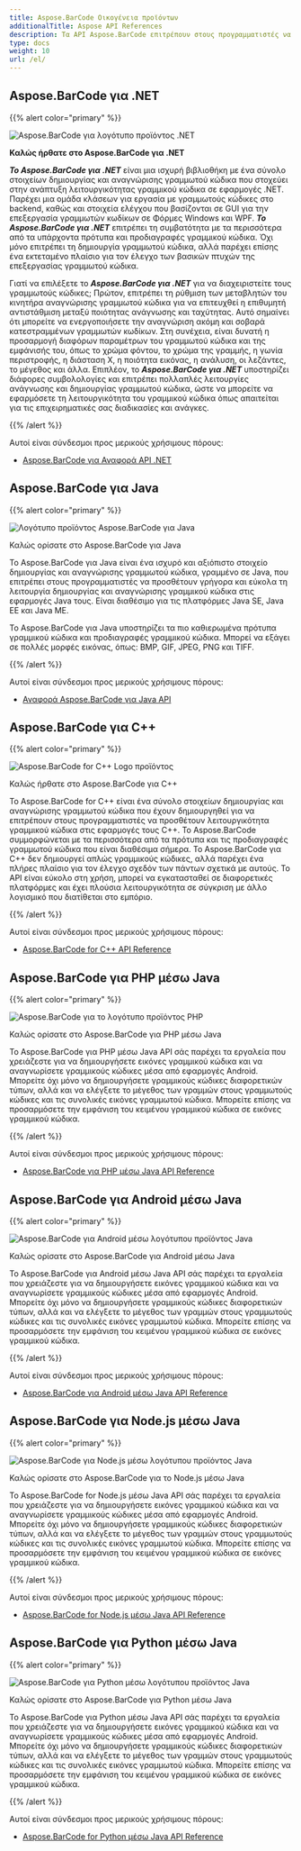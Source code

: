 ```yaml
---
title: Aspose.BarCode Οικογένεια προϊόντων
additionalTitle: Aspose API References
description: Τα API Aspose.BarCode επιτρέπουν στους προγραμματιστές να ελέγχουν και να χειρίζονται λειτουργίες σάρωσης γραμμωτού κώδικα, ανάγνωσης γραμμικού κώδικα και σάρωσης qr . Παρέχει μια ομάδα κλάσεων για εργασία με γραμμωτούς κώδικες στο backend, καθώς και στοιχεία ελέγχου που βασίζονται σε GUI για την επεξεργασία γραμμωτών κωδίκων. Διατίθεται δωρεάν έκδοση αξιολόγησης.
type: docs
weight: 10
url: /el/
---
```


## Aspose.BarCode για .NET

{{% alert color="primary" %}} 

![Aspose.BarCode για λογότυπο προϊόντος .NET](../home_1.png)

**Καλώς ήρθατε στο Aspose.BarCode για .NET**

***Το Aspose.BarCode για .NET*** είναι μια ισχυρή βιβλιοθήκη με ένα σύνολο στοιχείων δημιουργίας και αναγνώρισης γραμμωτού κώδικα που στοχεύει στην ανάπτυξη λειτουργικότητας γραμμικού κώδικα σε εφαρμογές .NET. Παρέχει μια ομάδα κλάσεων για εργασία με γραμμωτούς κώδικες στο backend, καθώς και στοιχεία ελέγχου που βασίζονται σε GUI για την επεξεργασία γραμμωτών κωδίκων σε Φόρμες Windows και WPF. ***Το Aspose.BarCode για .NET*** επιτρέπει τη συμβατότητα με τα περισσότερα από τα υπάρχοντα πρότυπα και προδιαγραφές γραμμικού κώδικα. Όχι μόνο επιτρέπει τη δημιουργία γραμμωτού κώδικα, αλλά παρέχει επίσης ένα εκτεταμένο πλαίσιο για τον έλεγχο των βασικών πτυχών της επεξεργασίας γραμμωτού κώδικα.

Γιατί να επιλέξετε το ***Aspose.BarCode για .NET*** για να διαχειριστείτε τους γραμμωτούς κώδικες; Πρώτον, επιτρέπει τη ρύθμιση των μεταβλητών του κινητήρα αναγνώρισης γραμμωτού κώδικα για να επιτευχθεί η επιθυμητή αντιστάθμιση μεταξύ ποιότητας ανάγνωσης και ταχύτητας. Αυτό σημαίνει ότι μπορείτε να ενεργοποιήσετε την αναγνώριση ακόμη και σοβαρά κατεστραμμένων γραμμωτών κωδίκων.
Στη συνέχεια, είναι δυνατή η προσαρμογή διαφόρων παραμέτρων του γραμμωτού κώδικα και της εμφάνισής του, όπως το χρώμα φόντου, το χρώμα της γραμμής, η γωνία περιστροφής, η διάσταση Χ, η ποιότητα εικόνας, η ανάλυση, οι λεζάντες, το μέγεθος και άλλα.
Επιπλέον, το ***Aspose.BarCode για .NET*** υποστηρίζει διάφορες συμβολολογίες και επιτρέπει πολλαπλές λειτουργίες ανάγνωσης και δημιουργίας γραμμωτού κώδικα, ώστε να μπορείτε να εφαρμόσετε τη λειτουργικότητα του γραμμικού κώδικα όπως απαιτείται για τις επιχειρηματικές σας διαδικασίες και ανάγκες.

{{% /alert %}} 

Αυτοί είναι σύνδεσμοι προς μερικούς χρήσιμους πόρους:
- [Aspose.BarCode για Αναφορά API .NET](/barcode/el/net/)


## Aspose.BarCode για Java

{{% alert color="primary" %}}

![Λογότυπο προϊόντος Aspose.BarCode για Java](../home_2.png)

Καλώς ορίσατε στο Aspose.BarCode για Java

Το Aspose.BarCode για Java είναι ένα ισχυρό και αξιόπιστο στοιχείο δημιουργίας και αναγνώρισης γραμμωτού κώδικα, γραμμένο σε Java, που επιτρέπει στους προγραμματιστές να προσθέτουν γρήγορα και εύκολα τη λειτουργία δημιουργίας και αναγνώρισης γραμμικού κώδικα στις εφαρμογές Java τους. Είναι διαθέσιμο για τις πλατφόρμες Java SE, Java EE και Java ME.

Το Aspose.BarCode για Java υποστηρίζει τα πιο καθιερωμένα πρότυπα γραμμικού κώδικα και προδιαγραφές γραμμικού κώδικα. Μπορεί να εξάγει σε πολλές μορφές εικόνας, όπως: BMP, GIF, JPEG, PNG και TIFF.

{{% /alert %}} 

Αυτοί είναι σύνδεσμοι προς μερικούς χρήσιμους πόρους:
- [Αναφορά Aspose.BarCode για Java API](/barcode/java/)


## Aspose.BarCode για C++
{{% alert color="primary" %}}

![Aspose.BarCode for C++ Logo προϊόντος](../home_3.png)

Καλώς ήρθατε στο Aspose.BarCode για C++

Το Aspose.BarCode for C++ είναι ένα σύνολο στοιχείων δημιουργίας και αναγνώρισης γραμμωτού κώδικα που έχουν δημιουργηθεί για να επιτρέπουν στους προγραμματιστές να προσθέτουν λειτουργικότητα γραμμικού κώδικα στις εφαρμογές τους C++. Το Aspose.BarCode συμμορφώνεται με τα περισσότερα από τα πρότυπα και τις προδιαγραφές γραμμωτού κώδικα που είναι διαθέσιμα σήμερα. Το Aspose.BarCode για C++ δεν δημιουργεί απλώς γραμμικούς κώδικες, αλλά παρέχει ένα πλήρες πλαίσιο για τον έλεγχο σχεδόν των πάντων σχετικά με αυτούς. Το API είναι εύκολο στη χρήση, μπορεί να εγκατασταθεί σε διαφορετικές πλατφόρμες και έχει πλούσια λειτουργικότητα σε σύγκριση με άλλο λογισμικό που διατίθεται στο εμπόριο.

{{% /alert %}} 

Αυτοί είναι σύνδεσμοι προς μερικούς χρήσιμους πόρους:
- [Aspose.BarCode for C++ API Reference](/barcode/cpp/)

## Aspose.BarCode για PHP μέσω Java
{{% alert color="primary" %}}

![Aspose.BarCode για το λογότυπο προϊόντος PHP](../home_4.png)

Καλώς ορίσατε στο Aspose.BarCode για PHP μέσω Java

Το Aspose.BarCode για PHP μέσω Java API σάς παρέχει τα εργαλεία που χρειάζεστε για να δημιουργήσετε εικόνες γραμμικού κώδικα και να αναγνωρίσετε γραμμικούς κώδικες μέσα από εφαρμογές Android. Μπορείτε όχι μόνο να δημιουργήσετε γραμμικούς κώδικες διαφορετικών τύπων, αλλά και να ελέγξετε το μέγεθος των γραμμών στους γραμμωτούς κώδικες και τις συνολικές εικόνες γραμμωτού κώδικα. Μπορείτε επίσης να προσαρμόσετε την εμφάνιση του κειμένου γραμμικού κώδικα σε εικόνες γραμμικού κώδικα.

{{% /alert %}} 

Αυτοί είναι σύνδεσμοι προς μερικούς χρήσιμους πόρους:
- [Aspose.BarCode για PHP μέσω Java API Reference](/barcode/php/)


## Aspose.BarCode για Android μέσω Java
{{% alert color="primary" %}}

![Aspose.BarCode για Android μέσω λογότυπου προϊόντος Java](../home_5.png)

Καλώς ορίσατε στο Aspose.BarCode για Android μέσω Java

Το Aspose.BarCode για Android μέσω Java API σάς παρέχει τα εργαλεία που χρειάζεστε για να δημιουργήσετε εικόνες γραμμικού κώδικα και να αναγνωρίσετε γραμμικούς κώδικες μέσα από εφαρμογές Android. Μπορείτε όχι μόνο να δημιουργήσετε γραμμικούς κώδικες διαφορετικών τύπων, αλλά και να ελέγξετε το μέγεθος των γραμμών στους γραμμωτούς κώδικες και τις συνολικές εικόνες γραμμωτού κώδικα. Μπορείτε επίσης να προσαρμόσετε την εμφάνιση του κειμένου γραμμικού κώδικα σε εικόνες γραμμικού κώδικα.

{{% /alert %}} 

Αυτοί είναι σύνδεσμοι προς μερικούς χρήσιμους πόρους:

- [Aspose.BarCode για Android μέσω Java API Reference](/barcode/androidjava/)

## Aspose.BarCode για Node.js μέσω Java
{{% alert color="primary" %}}

![Aspose.BarCode για Node.js μέσω λογότυπου προϊόντος Java](../home_6.png)

Καλώς ορίσατε στο Aspose.BarCode για το Node.js μέσω Java

Το Aspose.BarCode for Node.js μέσω Java API σάς παρέχει τα εργαλεία που χρειάζεστε για να δημιουργήσετε εικόνες γραμμικού κώδικα και να αναγνωρίσετε γραμμικούς κώδικες μέσα από εφαρμογές Android. Μπορείτε όχι μόνο να δημιουργήσετε γραμμικούς κώδικες διαφορετικών τύπων, αλλά και να ελέγξετε το μέγεθος των γραμμών στους γραμμωτούς κώδικες και τις συνολικές εικόνες γραμμωτού κώδικα. Μπορείτε επίσης να προσαρμόσετε την εμφάνιση του κειμένου γραμμικού κώδικα σε εικόνες γραμμικού κώδικα.

{{% /alert %}} 

Αυτοί είναι σύνδεσμοι προς μερικούς χρήσιμους πόρους:
- [Aspose.BarCode for Node.js μέσω Java API Reference](/barcode/nodejs/)

## Aspose.BarCode για Python μέσω Java
{{% alert color="primary" %}}

![Aspose.BarCode για Python μέσω λογότυπου προϊόντος Java](../home_7.png)

Καλώς ορίσατε στο Aspose.BarCode για Python μέσω Java

Το Aspose.BarCode για Python μέσω Java API σάς παρέχει τα εργαλεία που χρειάζεστε για να δημιουργήσετε εικόνες γραμμικού κώδικα και να αναγνωρίσετε γραμμικούς κώδικες μέσα από εφαρμογές Android. Μπορείτε όχι μόνο να δημιουργήσετε γραμμικούς κώδικες διαφορετικών τύπων, αλλά και να ελέγξετε το μέγεθος των γραμμών στους γραμμωτούς κώδικες και τις συνολικές εικόνες γραμμωτού κώδικα. Μπορείτε επίσης να προσαρμόσετε την εμφάνιση του κειμένου γραμμικού κώδικα σε εικόνες γραμμικού κώδικα.

{{% /alert %}} 

Αυτοί είναι σύνδεσμοι προς μερικούς χρήσιμους πόρους:
- [Aspose.BarCode for Python μέσω Java API Reference](/barcode/python-java/)